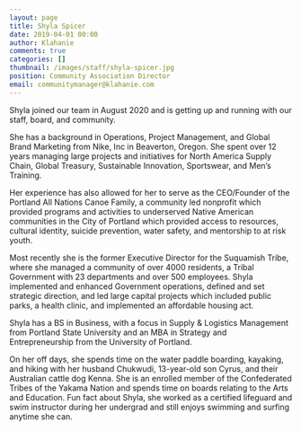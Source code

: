 ```yaml
---
layout: page
title: Shyla Spicer
date: 2019-04-01 00:00
author: Klahanie
comments: true
categories: []
thumbnail: /images/staff/shyla-spicer.jpg
position: Community Association Director
email: communitymanager@klahanie.com
---
```

Shyla joined our team in August 2020 and is getting up and running with our staff, board, and community.

She has a background in Operations, Project Management, and Global Brand Marketing from Nike, Inc in Beaverton, Oregon. She spent over 12 years managing large projects and initiatives for North America Supply Chain, Global Treasury, Sustainable Innovation, Sportswear, and Men’s Training.

Her experience has also allowed for her to serve as the CEO/Founder of the Portland All Nations Canoe Family, a community led nonprofit which provided programs and activities to underserved Native American communities in the City of Portland which provided access to resources, cultural identity, suicide prevention, water safety, and mentorship to at risk youth.

Most recently she is the former Executive Director for the Suquamish Tribe, where she managed a community of over 4000 residents, a Tribal Government with 23 departments and over 500 employees. Shyla implemented and enhanced Government operations, defined and set strategic direction, and led large capital projects which included public parks, a health clinic, and implemented an affordable housing act.

Shyla has a BS in Business, with a focus in Supply & Logistics Management from Portland State University and an MBA in Strategy and Entrepreneurship from the University of Portland.

On her off days, she spends time on the water paddle boarding, kayaking, and hiking with her husband Chukwudi, 13-year-old son Cyrus, and their Australian cattle dog Kenna. She is an enrolled member of the Confederated Tribes of the Yakama Nation and spends time on boards relating to the Arts and Education. Fun fact about Shyla, she worked as a certified lifeguard and swim instructor during her undergrad and still enjoys swimming and surfing anytime she can.
